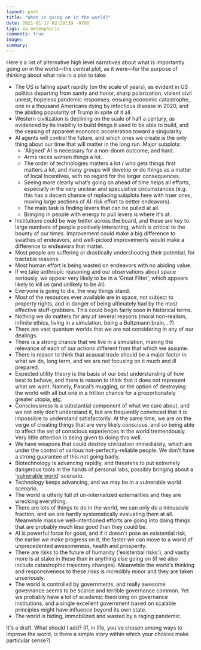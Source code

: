```yaml
---
layout: post
title: "What is going on in the world?"
date: 2021-01-17 02:28:39 -0700
tags: ea meteuphoric
comments: true
image:
summary:
---
```

Here's a list of alternative high level narratives about what is importantly going on in the world&mdash;the central plot, as it were&mdash;for the purpose of thinking about what role in a plot to take:

- The US is falling apart rapidly (on the scale of years), as evident in US politics departing from sanity and honor, sharp polarization, violent civil unrest, hopeless pandemic responses, ensuing economic catastrophe, one in a thousand Americans dying by infectious disease in 2020, and the abiding popularity of Trump in spite of it all.
- Western civilization is declining on the scale of half a century, as evidenced by its inability to build things it used to be able to build, and the ceasing of apparent economic acceleration toward a singularity.
- AI agents will control the future, and which ones we create is the only thing about our time that will matter in the long run. Major subplots:
    - 'Aligned' AI is necessary for a non-doom outcome, and hard.
    - Arms races worsen things a lot.
    - The order of technologies matters a lot / who gets things first matters a lot, and many groups will develop or do things as a matter of local incentives, with no regard for the larger consequences.
    - Seeing more clearly what’s going on ahead of time helps all efforts, especially in the very unclear and speculative circumstances (e.g. this has a decent chance of replacing subplots here with truer ones, moving large sections of AI-risk effort to better endeavors).
    - The main task is finding levers that can be pulled at all.
    - Bringing in people with energy to pull levers is where it's at.
- Institutions could be way better across the board, and these are key to large numbers of people positively interacting, which is critical to the bounty of our times. Improvement could make a big difference to swathes of endeavors, and well-picked improvements would make a difference to endeavors that matter.
- Most people are suffering or drastically undershooting their potential, for tractable reasons.
- Most human effort is being wasted on endeavors with no abiding value.
- If we take anthropic reasoning and our observations about space seriously, we appear very likely to be in a 'Great Filter', which appears likely to kill us (and unlikely to be AI).
- Everyone is going to die, the way things stand.
- Most of the resources ever available are in space, not subject to property rights, and in danger of being ultimately had by the most effective stuff-grabbers. This could begin fairly soon in historical terms.
- Nothing we do matters for any of several reasons (moral non-realism, infinite ethics, living in a simulation, being a Boltzmann brain, ..?)
- There are vast quantum worlds that we are not considering in any of our dealings.
- There is a strong chance that we live in a simulation, making the relevance of each of our actions different from that which we assume.
- There is reason to think that acausal trade should be a major factor in what we do, long term, and we are not focusing on it much and ill prepared.
- Expected utility theory is the basis of our best understanding of how best to behave, and there is reason to think that it does not represent what we want. Namely, Pascal’s mugging, or the option of destroying the world with all but one in a trillion chance for a proportionately greater utopia, [etc](https://en.wikipedia.org/wiki/St._Petersburg_paradox#The_paradox).
- Consciousness is a substantial component of what we care about, and we not only don’t understand it, but are frequently convinced that it is impossible to understand satisfactorily. At the same time, we are on the verge of creating things that are very likely conscious, and so being able to affect the set of conscious experiences in the world tremendously. Very little attention is being given to doing this well.
- We have weapons that could destroy civilization immediately, which are under the control of various not-perfectly-reliable people. We don’t have a strong guarantee of this not going badly.
- Biotechnology is advancing rapidly, and threatens to put extremely dangerous tools in the hands of personal labs, possibly bringing about a '[vulnerable world](https://www.globalpolicyjournal.com/articles/global-public-goods-and-bads/vulnerable-world-hypothesis#:~:text=This%20paper%20introduces%20the%20concept,semi%E2%80%90anarchic%20default%20condition'.)' scenario.
- Technology keeps advancing, and we may be in a vulnerable world scenario.
- The world is utterly full of un-internalized externalities and they are wrecking everything.
- There are lots of things to do in the world, we can only do a minuscule fraction, and we are hardly systematically evaluating them at all. Meanwhile massive well-intentioned efforts are going into doing things that are probably much less good than they could be.
- AI is powerful force for good, and if it doesn't pose an existential risk, the earlier we make progress on it, the faster we can move to a world of unprecedented awesomeness, health and prosperity.
- There are risks to the future of humanity ('existential risks'), and vastly more is at stake in these than in anything else going on (if we also include catastrophic trajectory changes). Meanwhile the world’s thinking and responsiveness to these risks is incredibly minor and they are taken unseriously.
- The world is controlled by governments, and really awesome governance seems to be scarce and terrible governance common. Yet we probably have a lot of academic theorizing on governance institutions, and a single excellent government based on scalable principles might have influence beyond its own state.
- The world is hiding, immobilized and wasted by a raging pandemic.

It's a draft. What should I add? (If, in life, you've chosen among ways to improve the world, is there a simple story within which your choices make particular sense?)
